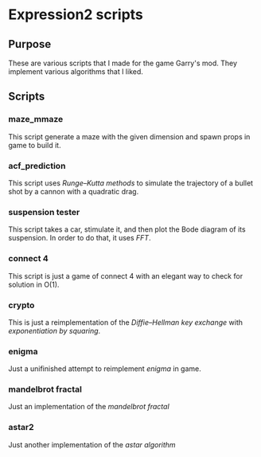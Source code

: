 Expression2 scripts
===================

## Purpose

These are various scripts that I made for the game Garry's mod.
They implement various algorithms that I liked.

## Scripts

### maze_mmaze

This script generate a maze with the given dimension and spawn props in game to
build it.

### acf_prediction

This script uses *Runge–Kutta methods* to simulate the trajectory of a bullet shot
by a cannon with a quadratic drag.


### suspension tester

This script takes a car, stimulate it, and then plot the Bode diagram of its
suspension. In order to do that, it uses *FFT*.


### connect 4

This script is just a game of connect 4 with an elegant way to check for
solution in O(1).

### crypto

This is just a reimplementation of the *Diffie–Hellman key exchange* with
*exponentiation by squaring*.

### enigma

Just a unifinished attempt to reimplement *enigma* in game.

### mandelbrot fractal

Just an implementation of the *mandelbrot fractal*


### astar2

Just another implementation of the *astar algorithm*
